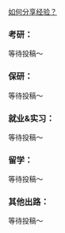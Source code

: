 [如何分享经验？](Preface/fenxiang.md)

### 考研：

等待投稿～

### 保研：

等待投稿～

### 就业&实习：

等待投稿～

### 留学：

等待投稿～

### 其他出路：

等待投稿～